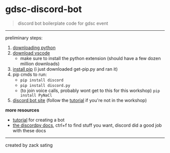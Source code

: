 # gdsc-discord-bot

>discord bot boilerplate code for gdsc event

---

preliminary steps:

1. [downloading python](https://docs.python-guide.org/starting/installation/)
2. [download vscode](https://code.visualstudio.com/download)
    - make sure to install the python extension (should have a few dozen million downloads)
3. [install pip](https://pip.pypa.io/en/stable/installation/) (i just downloaded get-pip.py and ran it)
4. pip cmds to run:
    - `pip install discord`
    - `pip install discord.py`
    - (to join voice calls, probably wont get to this for this workshop) `pip install PyNaCl`
5. [discord bot site](https://discord.com/developers/application) (follow the [tutorial](https://discordpy.readthedocs.io/en/stable/discord.html) if you're not in the workshop)

**more resources**

- [tutorial](https://discordpy.readthedocs.io/en/stable/discord.html) for creating a bot
- [the discordpy docs](https://discordpy.readthedocs.io/en/stable/api.html), ctrl+f to find stuff you want, discord did a good job with these docs

---

created by zack sating

